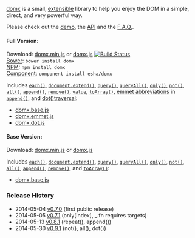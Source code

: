 [domx][home] is a small, [extensible][extend] library to help you enjoy the DOM in a simple, direct, and very powerful way.

Please check out the [demo][demo], the [API][api] and the [F.A.Q.][faq].

[home]: http://esha.github.io/domx
[demo]: http://esha.github.io/domx#Demo
[api]: http://esha.github.io/domx#API
[faq]: http://esha.github.io/domx#FAQ

#### Full Version:

Download: [domx.min.js][full-min] or [domx.js][full] [![Build Status](https://travis-ci.org/esha/domx.png?branch=master)](https://travis-ci.org/esha/domx)  
[Bower][bower]: `bower install domx`  
[NPM][npm]: `npm install domx`   
[Component][component]: `component install esha/domx`  

Includes [`each()`][each], [`document.extend()`][extend], [`query()`][query], [`queryAll()`][queryAll], [`only()`][only], [`not()`][not], [`all()`][all], [`append()`][append], [`remove()`][remove], [`value`][value], [`toArray()`][toArray], [emmet abbreviations][abbr] in [`append()`][append-emmet], and [dot()traversal][dot-traversal]:  
* [domx.base.js][base]
* [domx.emmet.js][emmet]
* [domx.dot.js][dot]

[npm]: https://npmjs.org/package/domx
[bower]: http://bower.io/
[component]: http://component.io/

[full-min]: https://raw.github.com/esha/domx/master/dist/domx.min.js
[full]: https://raw.github.com/esha/domx/master/dist/domx.js
[base-min]: http://raw.github.com/esha/domx/master/dist/domx.base.min.js
[base]: http://raw.github.com/esha/domx/master/dist/domx.base.js

[core]: http://raw.github.com/esha/domx/master/src/core.js
[traverse]: http://raw.github.com/esha/domx/master/src/traverse.js
[append]: http://raw.github.com/esha/domx/master/src/append.js
[value]: http://raw.github.com/esha/domx/master/src/value.js
[emmet]: http://raw.github.com/esha/domx/master/dist/domx.emmet.js
[dot]: http://raw.github.com/esha/domx/master/dist/domx.dot.js
[stringify]: http://raw.github.com/esha/domx/master/dist/domx.stringify.js

[each]: http://esha.github.io/domx#each()
[toArray]: http://esha.github.io/domx#toArray()
[extend]: http://esha.github.io/domx#extend()

[query]: http://esha.github.io/domx#query()
[queryAll]: http://esha.github.io/domx#queryAll()
[only]: http://esha.github.io/domx#only()
[not]: http://esha.github.io/domx#not()
[all]: http://esha.github.io/domx#all()

[append]: http://esha.github.io/domx#append()
[remove]: http://esha.github.io/domx#remove()

[value]: http://esha.github.io/domx#value

[append-emmet]: http://esha.github.io/domx#append(emmet)
[abbr]: http://docs.emmet.io/abbreviations/syntax/

[dot-traversal]: http://esha.github.io/domx#dot-traversal

#### Base Version:

Download: [domx.min.js][base-min]  or  [domx.js][base]  

Includes [`each()`][each], [`document.extend()`][extend], [`query()`][query], [`queryAll()`][queryAll], [`only()`][only], [`not()`][not], [`all()`][all], [`append()`][append], [`remove()`][remove], and [`toArray()`][toArray]:  
* [domx.base.js][base]


### Release History
* 2014-05-04 [v0.7.0][] (first public release)
* 2014-05-05 [v0.7.1][] (only(index), _.fn requires targets)
* 2014-05-13 [v0.8.1][] (repeat(), append())
* 2014-05-30 [v0.9.1][] (not(), all(), dot())

[v0.7.0]: https://github.com/esha/domx/tree/0.7.0
[v0.7.1]: https://github.com/esha/domx/tree/0.7.1
[v0.8.1]: https://github.com/esha/domx/tree/0.8.1
[v0.9.1]: https://github.com/esha/domx/tree/0.9.1

